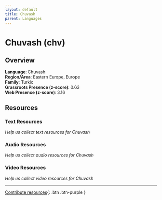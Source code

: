 ```yaml
---
layout: default
title: Chuvash
parent: Languages
---
```


# Chuvash (chv)

## Overview

**Language**: Chuvash  
**Region/Area**: Eastern Europe, Europe  
**Family**: Turkic  
**Grassroots Presence (z-score)**: 0.63  
**Web Presence (z-score)**: 3.16  

## Resources

### Text Resources
*Help us collect text resources for Chuvash*

### Audio Resources
*Help us collect audio resources for Chuvash*

### Video Resources
*Help us collect video resources for Chuvash*

---

[Contribute resources](https://forms.office.com/e/1SfLJx3u1r){: .btn .btn-purple }
